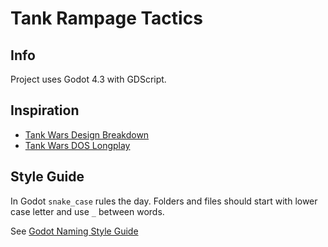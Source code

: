 # Tank Rampage Tactics

## Info

Project uses Godot 4.3 with GDScript.

## Inspiration

- [Tank Wars Design Breakdown](https://www.youtube.com/watch?v=l0DzDR9B6To)
- [Tank Wars DOS Longplay](https://www.youtube.com/watch?v=Nl8YiKuGFGc)

## Style Guide

In Godot `snake_case` rules the day.  Folders and files should start with lower case letter and use `_` between words.

See [Godot Naming Style Guide](https://docs.godotengine.org/en/stable/tutorials/best_practices/project_organization.html#importing)
